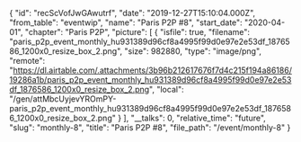 {
  "id": "recScVofJwGAwutrf",
  "date": "2019-12-27T15:10:04.000Z",
  "from_table": "eventwip",
  "name": "Paris P2P #8",
  "start_date": "2020-04-01",
  "chapter": "Paris P2P",
  "picture": [
    {
      "isfile": true,
      "filename": "paris_p2p_event_monthly_hu931389d96cf8a4995f99d0e97e2e53df_1876586_1200x0_resize_box_2.png",
      "size": 982880,
      "type": "image/png",
      "remote": "https://dl.airtable.com/.attachments/3b96b212617676f7d4c215f194a86186/19286a1b/paris_p2p_event_monthly_hu931389d96cf8a4995f99d0e97e2e53df_1876586_1200x0_resize_box_2.png",
      "local": "/gen/attMbcUyjevYROmPY-paris_p2p_event_monthly_hu931389d96cf8a4995f99d0e97e2e53df_1876586_1200x0_resize_box_2.png"
    }
  ],
  "__talks": 0,
  "relative_time": "future",
  "slug": "monthly-8",
  "title": "Paris P2P #8",
  "file_path": "/event/monthly-8"
}